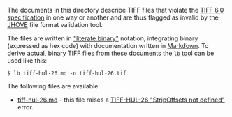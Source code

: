 The documents in this directory describe TIFF files that violate the [TIFF 6.0
specification][TIFF] in one way or another and are thus flagged as invalid by
the [JHOVE][JHOVE] file format validation tool.

The files are written in ["literate binary"][lb] notation, integrating binary
(expressed as hex code) with documentation written in [Markdown][Markdown]. To
derive actual, binary TIFF files from these documents the [`lb` tool][lb] can be
used like this:

~~~console
$ lb tiff-hul-26.md -o tiff-hul-26.tif
~~~

The following files are available:

- [tiff-hul-26.md](tiff-hul-26.md) - this file raises a [TIFF-HUL-26
  "StripOffsets not defined"][TIFF-HUL-26] error.

[TIFF]: https://archive.org/details/TIFF6
[JHOVE]: https://jhove.openpreservation.org/
[lb]: https://github.com/marhop/literate-binary
[Markdown]: https://commonmark.org/

[TIFF-HUL-26]: https://github.com/openpreserve/jhove/wiki/TIFF-hul-Messages#tiff-hul-26
